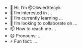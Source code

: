 - 👋 Hi, I’m @OliwierStecyk
- 👀 I’m interested in ...
- 🌱 I’m currently learning ...
- 💞️ I’m looking to collaborate on ...
- 📫 How to reach me ...
- 😄 Pronouns: ...
- ⚡ Fun fact: ...

<!---
OliwierStecyk/OliwierStecyk is a ✨ special ✨ repository because its `README.md` (this file) appears on your GitHub profile.
You can click the Preview link to take a look at your changes.
--->
